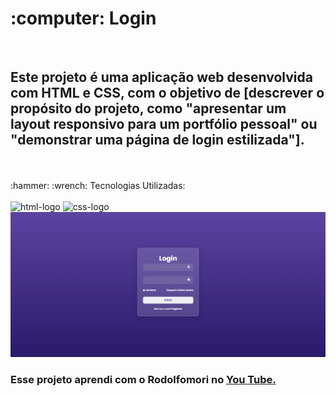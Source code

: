 <h1> :computer: Login</h1>
<br>
<h2>Este projeto é uma aplicação web desenvolvida com HTML e CSS, com o objetivo de [descrever o propósito do projeto, como "apresentar um layout responsivo para um portfólio pessoal" ou "demonstrar uma página de login estilizada"].</a></h2>
<br>
<br>
:hammer: :wrench: Tecnologias Utilizadas:
<br>
<br>
<img src="https://img.shields.io/badge/HTML5-E34F26?style=for-the-badge&logo=html5&logoColor=white" alt="html-logo" />
<img src="https://img.shields.io/badge/CSS3-1572B6?style=for-the-badge&logo=css3&logoColor=white" alt="css-logo" />
<br>
<img src="https://github.com/Eliassilva98/My-repository-login/blob/main/Captura%20de%20tela%202025-05-29%20185742.png?raw=true" />
<br>
<h3>Esse projeto aprendi com o Rodolfomori no <a href="https://youtu.be/Q8PNlCt2PSM">You Tube.</a></h3>


